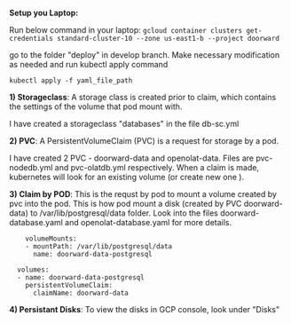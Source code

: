 **Setup you Laptop:**

Run below command in your laptop:
`gcloud container clusters get-credentials standard-cluster-10 --zone us-east1-b --project doorward`

go to the folder "deploy" in develop branch. Make necessary modification as needed and run kubectl apply command

`kubectl apply -f yaml_file_path`




**1) Storageclass**:  A storage class is created prior to claim, which contains the settings of the volume that pod mount with.

I have created a storageclass "databases" in the file db-sc.yml

**2) PVC**: A PersistentVolumeClaim (PVC) is a request for storage by a pod.

I have created 2 PVC - doorward-data and openolat-data. Files are pvc-nodedb.yml and pvc-olatdb.yml respectively. When a claim is made, kubernetes will look for an existing volume (or create new one ).

**3) Claim by POD**: This is the requst by pod to mount a volume created by pvc into the pod. This is how pod mount a disk (created by PVC doorward-data) to /var/lib/postgresql/data folder. Look into the files doorward-database.yaml and openolat-database.yaml for more details.

        volumeMounts:
        - mountPath: /var/lib/postgresql/data
          name: doorward-data-postgresql

      volumes:
      - name: doorward-data-postgresql
        persistentVolumeClaim:
          claimName: doorward-data


**4) Persistant Disks**: To view the disks in GCP console, look under "Disks"

